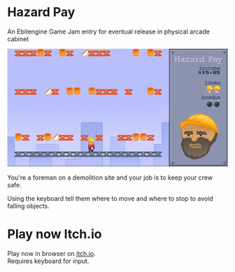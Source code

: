 # Hazard Pay
An Ebitengine Game Jam entry for eventual release in physical arcade cabinet

![screenshot](hazard-pay.png "Screenshot")

You're a foreman on a demolition site and your job is to keep your crew safe.

Using the keyboard tell them where to move and where to stop to avoid falling objects.

# Play now Itch.io
Play now in browser on [itch.io](https://bossrighteous.itch.io/hazard-pay). \
Requires keyboard for input.